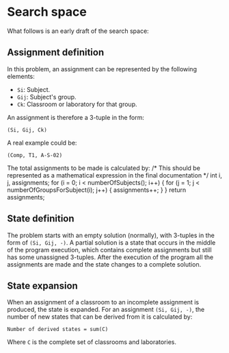 # Search space

What follows is an early draft of the search space:

## Assignment definition

In this problem, an assignment can be represented by the following elements:

- `Si`: Subject.
- `Gij`: Subject's group.
- `Ck`: Classroom or laboratory for that group.

An assignment is therefore a 3-tuple in the form:

    (Si, Gij, Ck)

A real example could be:

    (Comp, T1, A-S-02)

The total assignments to be made is calculated by:
    /* This should be represented as a mathematical expression in the final documentation */
    int i, j, assignments;
    for (i = 0; i < numberOfSubjects(); i++) {
        for (j = 1; j < numberOfGroupsForSubject(i); j++) {
            assignments++;
        } 
    }
    return assignments; 

## State definition

The problem starts with an empty solution (normally), with 3-tuples in the form of `(Si, Gij, -)`. A partial solution is a state that occurs in the middle of the program execution, which contains complete assignments but still has some unassigned 3-tuples. After the execution of the program all the assignments are made and the state changes to a complete solution.

## State expansion

When an assignment of a classroom to an incomplete assignment is produced, the state is expanded. For an assignment `(Si, Gij, -)`, the number of new states that can be derived from it is calculated by:

    Number of derived states = sum(C)

Where `C` is the complete set of classrooms and laboratories.

